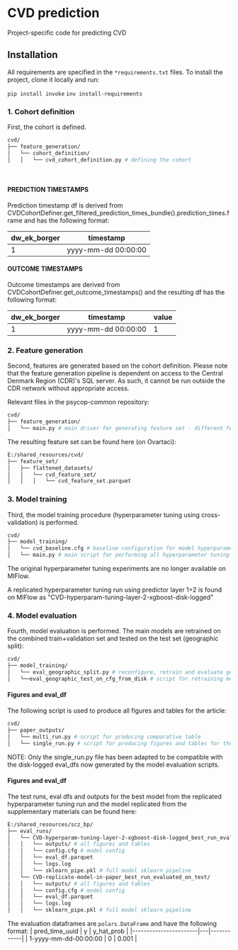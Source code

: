 # CVD prediction
Project-specific code for predicting CVD

## Installation
All requirements are specified in the `*requirements.txt` files. To install the project, clone it locally and run:

`pip install invoke`
`inv install-requirements`

### 1. Cohort definition
First, the cohort is defined. 
```bash
cvd/  
├── feature_generation/ 
│   └── cohort_definition/
│   │   └── cvd_cohort_definition.py # defining the cohort
```

<br />


#### PREDICTION TIMESTAMPS
Prediction timestamp df is derived from CVDCohortDefiner.get_filtered_prediction_times_bundle().prediction_times.frame and has the following format:

| dw_ek_borger | timestamp           |
|--------------|---------------------|
| 1            | yyyy-mm-dd 00:00:00 |


#### OUTCOME TIMESTAMPS
Outcome timestamps are derived from CVDCohortDefiner.get_outcome_timestamps() and the resulting df has the following format:

| dw_ek_borger | timestamp       | value        |
|--------------|---------------------|---------------------|
| 1            | yyyy-mm-dd 00:00:00 | 1|


### 2. Feature generation
Second, features are generated based on the cohort definition. Please note that the feature generation pipeline is dependent on access to the Central Denmark Region (CDR)'s SQL server. As such, it cannot be run outside the CDR network without appropriate access.

Relevant files in the psycop-common repository: 
```bash
cvd/  
├── feature_generation/ 
│   └── main.py # main driver for generating feature set - different feature layers are defined in the script
```

The resulting feature set can be found here (on Ovartaci): 
```bash
E:/shared_resources/cvd/
├── feature_set/ 
│   ├── flattened_datasets/ 
│   │   └── cvd_feature_set/
│   │   │   └── cvd_feature_set.parquet
```


### 3. Model training
Third, the model training procedure (hyperparameter tuning using cross-validation) is performed.

```bash
cvd/ 
├── model_training/
│   └── cvd_baseline.cfg # baseline configuration for model hyperparameter tuning
│   └── main.py # main script for performing all hyperparameter tuning experiments
```

The original hyperparameter tuning experiments are no longer available on MlFlow.

A replicated hyperparameter tuning run using predictor layer 1+2 is found on MlFlow as "CVD-hyperparam-tuning-layer-2-xgboost-disk-logged"

### 4. Model evaluation
Fourth, model evaluation is performed. The main models are retrained on the combined train+validation set and tested on the test set (geographic split):

```bash
cvd/
├── model_training/
│   └── eval_geographic_split.py # reconfigure, retrain and evaluate geographic stability (trained on east and west sites, evaluated on central sites)
│   └──eval_geographic_test_on_cfg_from_disk # script for retraining model on a cfg file that uses the hyperparameter settings as documented in the supplementary materials of the published article
```
#### Figures and eval_df

The following script is used to produce all figures and tables for the article:

```bash
cvd/
├── paper_outputs/
│   └── multi_run.py # script for producing comparative table
│   └── single_run.py # script for producing figures and tables for the main model (XGBoost model based only on layers 1 + 2)
```
NOTE: Only the single_run.py file has been adapted to be compatible with the disk-logged eval_dfs now generated by the model evaluation scripts.


#### Figures and eval_df
The test runs, eval dfs and outputs for the best model from the replicated hyperparameter tuning run and the model replicated from the supplementary materials can be found here:



```bash
E:/shared_resources/scz_bp/
├── eval_runs/
│   └── CVD-hyperparam-tuning-layer-2-xgboost-disk-logged_best_run_evaluated_on_test/
│   │   └── outputs/ # all figures and tables
│   │   └── config.cfg # model config
│   │   └── eval_df.parquet
│   │   └── logs.log
│   │   └── sklearn_pipe.pkl # full model sklearn pipeline
│   └── CVD-replicate-model-in-paper_best_run_evaluated_on_test/
│   │   └── outputs/ # all figures and tables
│   │   └── config.cfg # model config
│   │   └── eval_df.parquet
│   │   └── logs.log
│   │   └── sklearn_pipe.pkl # full model sklearn pipeline
```

The evaluation dataframes are `polars.DataFrame` and have the following format:
| pred_time_uuid        | y | y_hat_prob |
|-----------------------|---|------------|
| 1-yyyy-mm-dd-00:00:00 | 0 | 0.001      |
